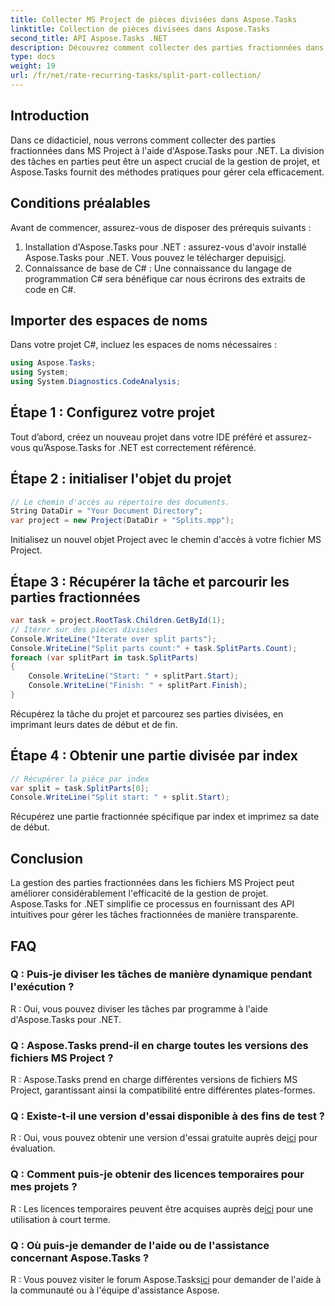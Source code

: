 ```yaml
---
title: Collecter MS Project de pièces divisées dans Aspose.Tasks
linktitle: Collection de pièces divisées dans Aspose.Tasks
second_title: API Aspose.Tasks .NET
description: Découvrez comment collecter des parties fractionnées dans MS Project à l'aide d'Aspose.Tasks pour .NET. Ce didacticiel complet vous guide tout au long du processus, étape par étape.
type: docs
weight: 19
url: /fr/net/rate-recurring-tasks/split-part-collection/
---
```

## Introduction
Dans ce didacticiel, nous verrons comment collecter des parties fractionnées dans MS Project à l'aide d'Aspose.Tasks pour .NET. La division des tâches en parties peut être un aspect crucial de la gestion de projet, et Aspose.Tasks fournit des méthodes pratiques pour gérer cela efficacement.
## Conditions préalables
Avant de commencer, assurez-vous de disposer des prérequis suivants :
1. Installation d'Aspose.Tasks pour .NET : assurez-vous d'avoir installé Aspose.Tasks pour .NET. Vous pouvez le télécharger depuis[ici](https://releases.aspose.com/tasks/net/).
2. Connaissance de base de C# : Une connaissance du langage de programmation C# sera bénéfique car nous écrirons des extraits de code en C#.

## Importer des espaces de noms
Dans votre projet C#, incluez les espaces de noms nécessaires :
```csharp
using Aspose.Tasks;
using System;
using System.Diagnostics.CodeAnalysis;

```

## Étape 1 : Configurez votre projet
Tout d’abord, créez un nouveau projet dans votre IDE préféré et assurez-vous qu’Aspose.Tasks for .NET est correctement référencé.
## Étape 2 : initialiser l'objet du projet
```csharp
// Le chemin d'accès au répertoire des documents.
String DataDir = "Your Document Directory";
var project = new Project(DataDir + "Splits.mpp");
```
Initialisez un nouvel objet Project avec le chemin d'accès à votre fichier MS Project.
## Étape 3 : Récupérer la tâche et parcourir les parties fractionnées
```csharp
var task = project.RootTask.Children.GetById(1);
// Itérer sur des pièces divisées
Console.WriteLine("Iterate over split parts");
Console.WriteLine("Split parts count:" + task.SplitParts.Count);
foreach (var splitPart in task.SplitParts)
{
    Console.WriteLine("Start: " + splitPart.Start);
    Console.WriteLine("Finish: " + splitPart.Finish);
}
```
Récupérez la tâche du projet et parcourez ses parties divisées, en imprimant leurs dates de début et de fin.
## Étape 4 : Obtenir une partie divisée par index
```csharp
// Récupérer la pièce par index
var split = task.SplitParts[0];
Console.WriteLine("Split start: " + split.Start);
```
Récupérez une partie fractionnée spécifique par index et imprimez sa date de début.

## Conclusion
La gestion des parties fractionnées dans les fichiers MS Project peut améliorer considérablement l'efficacité de la gestion de projet. Aspose.Tasks for .NET simplifie ce processus en fournissant des API intuitives pour gérer les tâches fractionnées de manière transparente.
## FAQ
### Q : Puis-je diviser les tâches de manière dynamique pendant l'exécution ?
R : Oui, vous pouvez diviser les tâches par programme à l'aide d'Aspose.Tasks pour .NET.
### Q : Aspose.Tasks prend-il en charge toutes les versions des fichiers MS Project ?
R : Aspose.Tasks prend en charge différentes versions de fichiers MS Project, garantissant ainsi la compatibilité entre différentes plates-formes.
### Q : Existe-t-il une version d'essai disponible à des fins de test ?
 R : Oui, vous pouvez obtenir une version d'essai gratuite auprès de[ici](https://releases.aspose.com/) pour évaluation.
### Q : Comment puis-je obtenir des licences temporaires pour mes projets ?
 R : Les licences temporaires peuvent être acquises auprès de[ici](https://purchase.aspose.com/temporary-license/) pour une utilisation à court terme.
### Q : Où puis-je demander de l'aide ou de l'assistance concernant Aspose.Tasks ?
 R : Vous pouvez visiter le forum Aspose.Tasks[ici](https://forum.aspose.com/c/tasks/15) pour demander de l'aide à la communauté ou à l'équipe d'assistance Aspose.